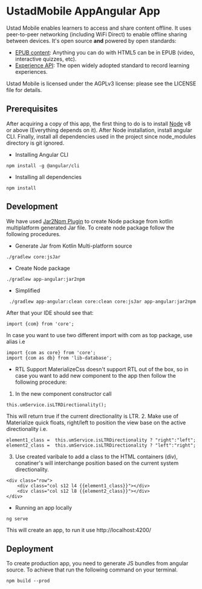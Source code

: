# UstadMobile AppAngular App

Ustad Mobile enables learners to access and share content offline. It uses peer-to-peer networking 
(including WiFi Direct) to enable offline sharing between devices. It's open source __and__ 
powered by open standards:  

* [EPUB content](http://idpf.org/epub): Anything you can do with HTML5 can be in EPUB (video, interactive quizzes, etc).
* [Experience API](http://www.tincanapi.com): The open widely adopted standard to record learning experiences.

Ustad Mobile is licensed under the AGPLv3 license: please see the LICENSE file for details.

## Prerequisites
After acquiring a copy of this app, the first thing to do is to install [Node](https://nodejs.org/en/download/) v8 or above (Everything depends on it). After Node installation, install angular CLI. Finally, install all dependencies used in the project since node_modules directory is git ignored. 

* Installing Angular CLI
```
npm install -g @angular/cli
```
* Installing all dependencies
```
npm install
```

## Development
We have used [Jar2Npm Plugin](https://github.com/svok/kotlin-jar2npm-plugin) to create Node package from kotlin multiplatform generated Jar file. To create node package follow the following procedures.

* Generate Jar from Kotlin Multi-platform source
```
./gradlew core:jsJar
```

* Create Node package
```
./gradlew app-angular:jar2npm
```
* Simplified
```
 ./gradlew app-angular:clean core:clean core:jsJar app-angular:jar2npm
```

After that your IDE should see that:
```
import {com} from 'core';
```
In case you want to use two different import with com as top package, use alias i.e
```
import {com as core} from 'core';
import {com as db} from 'lib-database';
```

* RTL Support
MaterializeCss doesn't support RTL out of the box, so in case you want to add new component to the app then follow the following procedure:
1. In the new component constructor call 
```
this.umService.isLTRDirectionality();
```
This will return true if the current directionality is LTR.
2. Make use of Materialize quick floats, right/left to position the view base on the active directionality i.e.
```
element1_class =  this.umService.isLTRDirectionality ? "right":"left";
element2_class =  this.umService.isLTRDirectionality ? "left":"right";
```
3. Use created varibale to add a class to the HTML containers (div), conatiner's will interchange position based on the current system directionality.
```
<div class="row">
    <div class="col s12 l4 {{element1_class}}"></div>
    <div class="col s12 l8 {{element2_class}}"></div>
</div>
```
* Running an app locally
```
ng serve
```
This will create an app, to run it use http://localhost:4200/

## Deployment
To create production app, you need to generate JS bundles from angular source. To achieve that run the following command on your terminal.

```
npm build --prod
```

